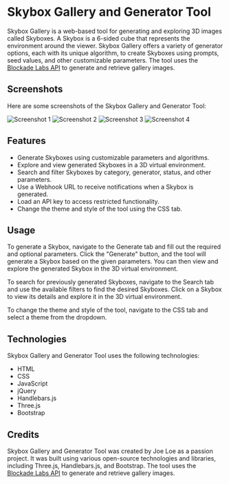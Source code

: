 # Skybox Gallery and Generator Tool

Skybox Gallery is a web-based tool for generating and exploring 3D images called Skyboxes. A Skybox is a 6-sided cube that represents the environment around the viewer. Skybox Gallery offers a variety of generator options, each with its unique algorithm, to create Skyboxes using prompts, seed values, and other customizable parameters. The tool uses the [Blockade Labs API](https://www.blockadelabs.com/) to generate and retrieve gallery images.

## Screenshots

Here are some screenshots of the Skybox Gallery and Generator Tool:

![Screenshot 1](/screenshots/screenshot1.png)
![Screenshot 2](/screenshots/screenshot2.png)
![Screenshot 3](/screenshots/screenshot3.png)
![Screenshot 4](/screenshots/screenshot4.png)

## Features

- Generate Skyboxes using customizable parameters and algorithms.
- Explore and view generated Skyboxes in a 3D virtual environment.
- Search and filter Skyboxes by category, generator, status, and other parameters.
- Use a Webhook URL to receive notifications when a Skybox is generated.
- Load an API key to access restricted functionality.
- Change the theme and style of the tool using the CSS tab.

## Usage

To generate a Skybox, navigate to the Generate tab and fill out the required and optional parameters. Click the "Generate" button, and the tool will generate a Skybox based on the given parameters. You can then view and explore the generated Skybox in the 3D virtual environment.

To search for previously generated Skyboxes, navigate to the Search tab and use the available filters to find the desired Skyboxes. Click on a Skybox to view its details and explore it in the 3D virtual environment.

To change the theme and style of the tool, navigate to the CSS tab and select a theme from the dropdown.

## Technologies

Skybox Gallery and Generator Tool uses the following technologies:

- HTML
- CSS
- JavaScript
- jQuery
- Handlebars.js
- Three.js
- Bootstrap

## Credits

Skybox Gallery and Generator Tool was created by Joe Loe as a passion project. It was built using various open-source technologies and libraries, including Three.js, Handlebars.js, and Bootstrap. The tool uses the [Blockade Labs API](https://www.blockadelabs.com/) to generate and retrieve gallery images.
